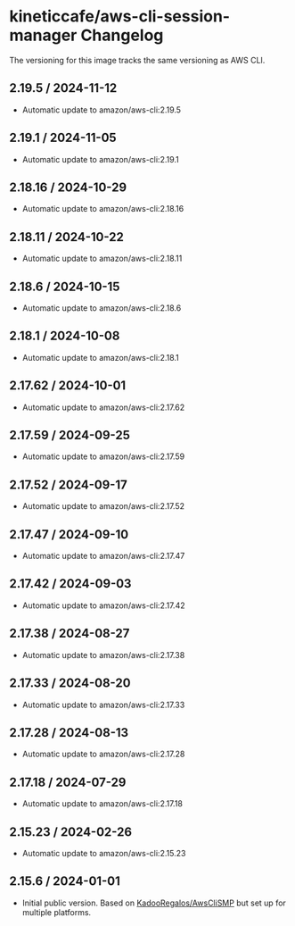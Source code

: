 # kineticcafe/aws-cli-session-manager Changelog

The versioning for this image tracks the same versioning as AWS CLI.

<!-- automatic-release -->

## 2.19.5 / 2024-11-12

- Automatic update to amazon/aws-cli:2.19.5

## 2.19.1 / 2024-11-05

- Automatic update to amazon/aws-cli:2.19.1

## 2.18.16 / 2024-10-29

- Automatic update to amazon/aws-cli:2.18.16

## 2.18.11 / 2024-10-22

- Automatic update to amazon/aws-cli:2.18.11

## 2.18.6 / 2024-10-15

- Automatic update to amazon/aws-cli:2.18.6

## 2.18.1 / 2024-10-08

- Automatic update to amazon/aws-cli:2.18.1

## 2.17.62 / 2024-10-01

- Automatic update to amazon/aws-cli:2.17.62

## 2.17.59 / 2024-09-25

- Automatic update to amazon/aws-cli:2.17.59

## 2.17.52 / 2024-09-17

- Automatic update to amazon/aws-cli:2.17.52

## 2.17.47 / 2024-09-10

- Automatic update to amazon/aws-cli:2.17.47

## 2.17.42 / 2024-09-03

- Automatic update to amazon/aws-cli:2.17.42

## 2.17.38 / 2024-08-27

- Automatic update to amazon/aws-cli:2.17.38

## 2.17.33 / 2024-08-20

- Automatic update to amazon/aws-cli:2.17.33

## 2.17.28 / 2024-08-13

- Automatic update to amazon/aws-cli:2.17.28

## 2.17.18 / 2024-07-29

- Automatic update to amazon/aws-cli:2.17.18

## 2.15.23 / 2024-02-26

- Automatic update to amazon/aws-cli:2.15.23

## 2.15.6 / 2024-01-01

- Initial public version. Based on [KadooRegalos/AwsCliSMP][] but set up for multiple
  platforms.

[KadooRegalos/AwsCliSMP]: https://github.com/KadooRegalos/AwsCliSMP
